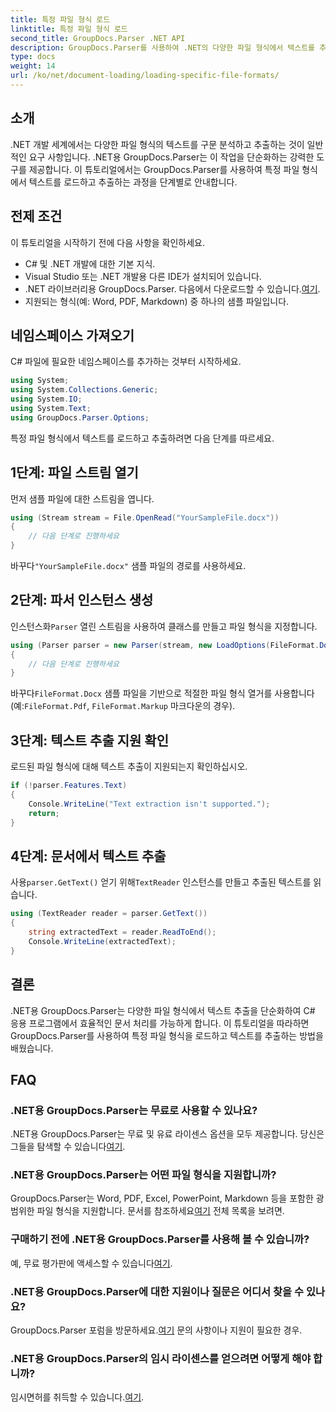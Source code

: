 ```yaml
---
title: 특정 파일 형식 로드
linktitle: 특정 파일 형식 로드
second_title: GroupDocs.Parser .NET API
description: GroupDocs.Parser를 사용하여 .NET의 다양한 파일 형식에서 텍스트를 추출하는 방법을 알아보세요. 효율적인 문서 처리를 위한 단계별 튜토리얼입니다.
type: docs
weight: 14
url: /ko/net/document-loading/loading-specific-file-formats/
---
```

## 소개
.NET 개발 세계에서는 다양한 파일 형식의 텍스트를 구문 분석하고 추출하는 것이 일반적인 요구 사항입니다. .NET용 GroupDocs.Parser는 이 작업을 단순화하는 강력한 도구를 제공합니다. 이 튜토리얼에서는 GroupDocs.Parser를 사용하여 특정 파일 형식에서 텍스트를 로드하고 추출하는 과정을 단계별로 안내합니다.
## 전제 조건
이 튜토리얼을 시작하기 전에 다음 사항을 확인하세요.
- C# 및 .NET 개발에 대한 기본 지식.
- Visual Studio 또는 .NET 개발용 다른 IDE가 설치되어 있습니다.
-  .NET 라이브러리용 GroupDocs.Parser. 다음에서 다운로드할 수 있습니다.[여기](https://releases.groupdocs.com/parser/net/).
- 지원되는 형식(예: Word, PDF, Markdown) 중 하나의 샘플 파일입니다.

## 네임스페이스 가져오기
C# 파일에 필요한 네임스페이스를 추가하는 것부터 시작하세요.
```csharp
using System;
using System.Collections.Generic;
using System.IO;
using System.Text;
using GroupDocs.Parser.Options;
```

특정 파일 형식에서 텍스트를 로드하고 추출하려면 다음 단계를 따르세요.
## 1단계: 파일 스트림 열기
먼저 샘플 파일에 대한 스트림을 엽니다.
```csharp
using (Stream stream = File.OpenRead("YourSampleFile.docx"))
{
    // 다음 단계로 진행하세요
}
```
 바꾸다`"YourSampleFile.docx"` 샘플 파일의 경로를 사용하세요.
## 2단계: 파서 인스턴스 생성
 인스턴스화`Parser` 열린 스트림을 사용하여 클래스를 만들고 파일 형식을 지정합니다.
```csharp
using (Parser parser = new Parser(stream, new LoadOptions(FileFormat.Docx)))
{
    // 다음 단계로 진행하세요
}
```
 바꾸다`FileFormat.Docx` 샘플 파일을 기반으로 적절한 파일 형식 열거를 사용합니다(예:`FileFormat.Pdf`, `FileFormat.Markup` 마크다운의 경우).
## 3단계: 텍스트 추출 지원 확인
로드된 파일 형식에 대해 텍스트 추출이 지원되는지 확인하십시오.
```csharp
if (!parser.Features.Text)
{
    Console.WriteLine("Text extraction isn't supported.");
    return;
}
```
## 4단계: 문서에서 텍스트 추출
 사용`parser.GetText()` 얻기 위해`TextReader` 인스턴스를 만들고 추출된 텍스트를 읽습니다.
```csharp
using (TextReader reader = parser.GetText())
{
    string extractedText = reader.ReadToEnd();
    Console.WriteLine(extractedText);
}
```

## 결론
.NET용 GroupDocs.Parser는 다양한 파일 형식에서 텍스트 추출을 단순화하여 C# 응용 프로그램에서 효율적인 문서 처리를 가능하게 합니다. 이 튜토리얼을 따라하면 GroupDocs.Parser를 사용하여 특정 파일 형식을 로드하고 텍스트를 추출하는 방법을 배웠습니다.

## FAQ
### .NET용 GroupDocs.Parser는 무료로 사용할 수 있나요?
.NET용 GroupDocs.Parser는 무료 및 유료 라이센스 옵션을 모두 제공합니다. 당신은 그들을 탐색할 수 있습니다[여기](https://purchase.groupdocs.com/buy).
### .NET용 GroupDocs.Parser는 어떤 파일 형식을 지원합니까?
 GroupDocs.Parser는 Word, PDF, Excel, PowerPoint, Markdown 등을 포함한 광범위한 파일 형식을 지원합니다. 문서를 참조하세요[여기](https://reference.groupdocs.com/parser/net/) 전체 목록을 보려면.
### 구매하기 전에 .NET용 GroupDocs.Parser를 사용해 볼 수 있습니까?
 예, 무료 평가판에 액세스할 수 있습니다[여기](https://releases.groupdocs.com/).
### .NET용 GroupDocs.Parser에 대한 지원이나 질문은 어디서 찾을 수 있나요?
 GroupDocs.Parser 포럼을 방문하세요.[여기](https://forum.groupdocs.com/c/parser/17) 문의 사항이나 지원이 필요한 경우.
### .NET용 GroupDocs.Parser의 임시 라이센스를 얻으려면 어떻게 해야 합니까?
 임시면허를 취득할 수 있습니다.[여기](https://purchase.groupdocs.com/temporary-license/).